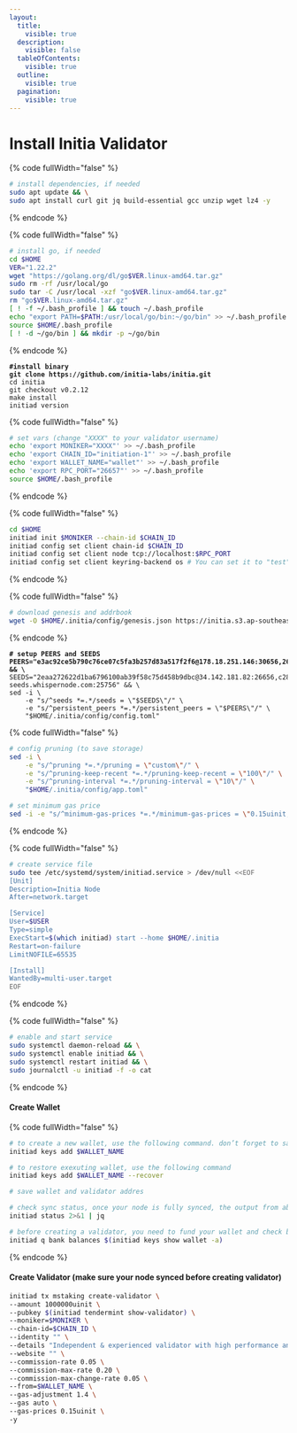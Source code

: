 ```yaml
---
layout:
  title:
    visible: true
  description:
    visible: false
  tableOfContents:
    visible: true
  outline:
    visible: true
  pagination:
    visible: true
---
```


# Install Initia Validator

{% code fullWidth="false" %}
```bash
# install dependencies, if needed
sudo apt update && \
sudo apt install curl git jq build-essential gcc unzip wget lz4 -y
```
{% endcode %}

{% code fullWidth="false" %}
```bash
# install go, if needed
cd $HOME
VER="1.22.2"
wget "https://golang.org/dl/go$VER.linux-amd64.tar.gz"
sudo rm -rf /usr/local/go
sudo tar -C /usr/local -xzf "go$VER.linux-amd64.tar.gz"
rm "go$VER.linux-amd64.tar.gz"
[ ! -f ~/.bash_profile ] && touch ~/.bash_profile
echo "export PATH=$PATH:/usr/local/go/bin:~/go/bin" >> ~/.bash_profile
source $HOME/.bash_profile
[ ! -d ~/go/bin ] && mkdir -p ~/go/bin
```
{% endcode %}

<pre class="language-bash" data-full-width="false"><code class="lang-bash"><strong>#install binary
</strong><strong>git clone https://github.com/initia-labs/initia.git
</strong>cd initia
git checkout v0.2.12
make install
initiad version
</code></pre>

{% code fullWidth="false" %}
```bash
# set vars (change "XXXX" to your validator username)
echo 'export MONIKER="XXXX"' >> ~/.bash_profile
echo 'export CHAIN_ID="initiation-1"' >> ~/.bash_profile
echo 'export WALLET_NAME="wallet"' >> ~/.bash_profile
echo 'export RPC_PORT="26657"' >> ~/.bash_profile
source $HOME/.bash_profile
```
{% endcode %}

{% code fullWidth="false" %}
```bash
cd $HOME
initiad init $MONIKER --chain-id $CHAIN_ID
initiad config set client chain-id $CHAIN_ID
initiad config set client node tcp://localhost:$RPC_PORT
initiad config set client keyring-backend os # You can set it to "test" so you will not be asked for a password
```
{% endcode %}

{% code fullWidth="false" %}
```bash
# download genesis and addrbook
wget -O $HOME/.initia/config/genesis.json https://initia.s3.ap-southeast-1.amazonaws.com/initiation-1/genesis.json
```
{% endcode %}

<pre class="language-bash" data-full-width="false"><code class="lang-bash"><strong># setup PEERS and SEEDS
</strong><strong>PEERS="e3ac92ce5b790c76ce07c5fa3b257d83a517f2f6@178.18.251.146:30656,2692225700832eb9b46c7b3fc6e4dea2ec044a78@34.126.156.141:26656,2a574706e4a1eba0e5e46733c232849778faf93b@84.247.137.184:53456,40d3f977d97d3c02bd5835070cc139f289e774da@168.119.10.134:26313,1f6633bc18eb06b6c0cab97d72c585a6d7a207bc@65.109.59.22:25756,4a988797d8d8473888640b76d7d238b86ce84a2c@23.158.24.168:26656,e3679e68616b2cd66908c460d0371ac3ed7795aa@176.34.17.102:26656,d2a8a00cd5c4431deb899bc39a057b8d8695be9e@138.201.37.195:53456,329227cf8632240914511faa9b43050a34aa863e@43.131.13.84:26656,517c8e70f2a20b8a3179a30fe6eb3ad80c407c07@37.60.231.212:26656,07632ab562028c3394ee8e78823069bfc8de7b4c@37.27.52.25:19656,028999a1696b45863ff84df12ebf2aebc5d40c2d@37.27.48.77:26656,3c44f7dbb473fee6d6e5471f22fa8d8095bd3969@185.219.142.137:53456,8db320e665dbe123af20c4a5c667a17dc146f4d0@51.75.144.149:26656,c424044f3249e73c050a7b45eb6561b52d0db456@158.220.124.183:53456,767fdcfdb0998209834b929c59a2b57d474cc496@207.148.114.112:26656,edcc2c7098c42ee348e50ac2242ff897f51405e9@65.109.34.205:36656,140c332230ac19f118e5882deaf00906a1dba467@185.219.142.119:53456,4eb031b59bd0210481390eefc656c916d47e7872@37.60.248.151:53456,ff9dbc6bb53227ef94dc75ab1ddcaeb2404e1b0b@178.170.47.171:26656,ffb9874da3e0ead65ad62ac2b569122f085c0774@149.28.134.228:26656" &#x26;&#x26; \
</strong>SEEDS="2eaa272622d1ba6796100ab39f58c75d458b9dbc@34.142.181.82:26656,c28827cb96c14c905b127b92065a3fb4cd77d7f6@testnet-seeds.whispernode.com:25756" &#x26;&#x26; \
sed -i \
    -e "s/^seeds *=.*/seeds = \"$SEEDS\"/" \
    -e "s/^persistent_peers *=.*/persistent_peers = \"$PEERS\"/" \
    "$HOME/.initia/config/config.toml"
</code></pre>

{% code fullWidth="false" %}
```bash
# config pruning (to save storage)
sed -i \
    -e "s/^pruning *=.*/pruning = \"custom\"/" \
    -e "s/^pruning-keep-recent *=.*/pruning-keep-recent = \"100\"/" \
    -e "s/^pruning-interval *=.*/pruning-interval = \"10\"/" \
    "$HOME/.initia/config/app.toml"

# set minimum gas price
sed -i -e "s/^minimum-gas-prices *=.*/minimum-gas-prices = \"0.15uinit,0.01uusdc\"/" $HOME/.initia/config/app.toml
```
{% endcode %}

{% code fullWidth="false" %}
```bash
# create service file
sudo tee /etc/systemd/system/initiad.service > /dev/null <<EOF
[Unit]
Description=Initia Node
After=network.target

[Service]
User=$USER
Type=simple
ExecStart=$(which initiad) start --home $HOME/.initia
Restart=on-failure
LimitNOFILE=65535

[Install]
WantedBy=multi-user.target
EOF
```
{% endcode %}

{% code fullWidth="false" %}
```bash
# enable and start service
sudo systemctl daemon-reload && \
sudo systemctl enable initiad && \
sudo systemctl restart initiad && \
sudo journalctl -u initiad -f -o cat
```
{% endcode %}

#### Create Wallet

{% code fullWidth="false" %}
```bash
# to create a new wallet, use the following command. don’t forget to save the mnemonic
initiad keys add $WALLET_NAME

# to restore exexuting wallet, use the following command
initiad keys add $WALLET_NAME --recover

# save wallet and validator addres

# check sync status, once your node is fully synced, the output from above will print "false"
initiad status 2>&1 | jq 

# before creating a validator, you need to fund your wallet and check balance
initiad q bank balances $(initiad keys show wallet -a)
```
{% endcode %}

#### Create Validator (make sure your node synced before creating validator)

```bash
initiad tx mstaking create-validator \
--amount 1000000uinit \
--pubkey $(initiad tendermint show-validator) \
--moniker=$MONIKER \
--chain-id=$CHAIN_ID \
--identity "" \
--details "Independent & experienced validator with high performance and availability services." \
--website "" \
--commission-rate 0.05 \
--commission-max-rate 0.20 \
--commission-max-change-rate 0.05 \
--from=$WALLET_NAME \
--gas-adjustment 1.4 \
--gas auto \
--gas-prices 0.15uinit \
-y
```
